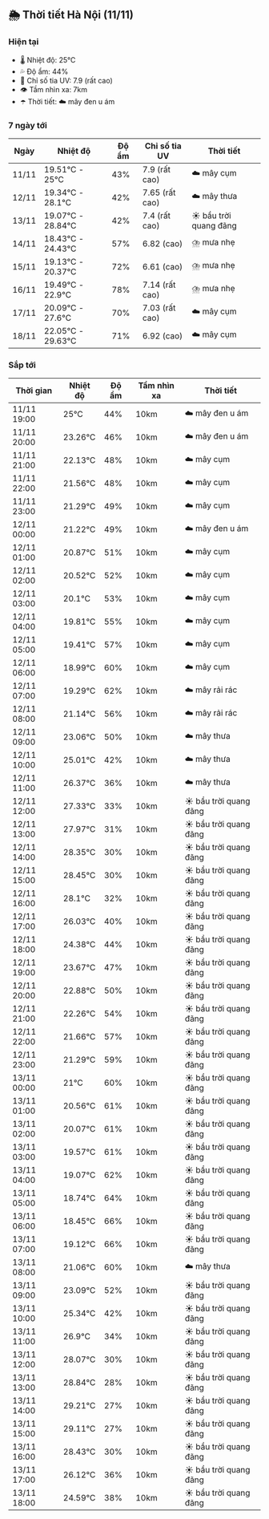 ## 🌦️ Thời tiết Hà Nội (11/11)

### Hiện tại

- 🌡️ Nhiệt độ: 25℃
- 💦 Độ ẩm: 44%
- 🌟 Chỉ số tia UV: 7.9 (rất cao)
- 👁️ Tầm nhìn xa: 7km
- ☂️ Thời tiết: ☁️ mây đen u ám

### 7 ngày tới

| Ngày | Nhiệt độ | Độ ẩm | Chỉ số tia UV | Thời tiết |
| --- | --- | --- | --- | --- |
| 11/11 | 19.51℃ - 25℃ | 43% | 7.9 (rất cao) | ☁️ mây cụm |
| 12/11 | 19.34℃ - 28.1℃ | 42% | 7.65 (rất cao) | ☁️ mây thưa |
| 13/11 | 19.07℃ - 28.84℃ | 42% | 7.4 (rất cao) | ☀️ bầu trời quang đãng |
| 14/11 | 18.43℃ - 24.43℃ | 57% | 6.82 (cao) | ⛈️ mưa nhẹ |
| 15/11 | 19.13℃ - 20.37℃ | 72% | 6.61 (cao) | ⛈️ mưa nhẹ |
| 16/11 | 19.49℃ - 22.9℃ | 78% | 7.14 (rất cao) | ⛈️ mưa nhẹ |
| 17/11 | 20.09℃ - 27.6℃ | 70% | 7.03 (rất cao) | ☁️ mây cụm |
| 18/11 | 22.05℃ - 29.63℃ | 71% | 6.92 (cao) | ☁️ mây cụm |

### Sắp tới

| Thời gian | Nhiệt độ | Độ ẩm | Tầm nhìn xa | Thời tiết |
| --- | --- | --- | --- | --- |
| 11/11 19:00 | 25℃ | 44% | 10km | ☁️ mây đen u ám |
| 11/11 20:00 | 23.26℃ | 46% | 10km | ☁️ mây đen u ám |
| 11/11 21:00 | 22.13℃ | 48% | 10km | ☁️ mây cụm |
| 11/11 22:00 | 21.56℃ | 48% | 10km | ☁️ mây cụm |
| 11/11 23:00 | 21.29℃ | 49% | 10km | ☁️ mây cụm |
| 12/11 00:00 | 21.22℃ | 49% | 10km | ☁️ mây đen u ám |
| 12/11 01:00 | 20.87℃ | 51% | 10km | ☁️ mây cụm |
| 12/11 02:00 | 20.52℃ | 52% | 10km | ☁️ mây cụm |
| 12/11 03:00 | 20.1℃ | 53% | 10km | ☁️ mây cụm |
| 12/11 04:00 | 19.81℃ | 55% | 10km | ☁️ mây cụm |
| 12/11 05:00 | 19.41℃ | 57% | 10km | ☁️ mây cụm |
| 12/11 06:00 | 18.99℃ | 60% | 10km | ☁️ mây cụm |
| 12/11 07:00 | 19.29℃ | 62% | 10km | ☁️ mây rải rác |
| 12/11 08:00 | 21.14℃ | 56% | 10km | ☁️ mây rải rác |
| 12/11 09:00 | 23.06℃ | 50% | 10km | ☁️ mây thưa |
| 12/11 10:00 | 25.01℃ | 42% | 10km | ☁️ mây thưa |
| 12/11 11:00 | 26.37℃ | 36% | 10km | ☁️ mây thưa |
| 12/11 12:00 | 27.33℃ | 33% | 10km | ☀️ bầu trời quang đãng |
| 12/11 13:00 | 27.97℃ | 31% | 10km | ☀️ bầu trời quang đãng |
| 12/11 14:00 | 28.35℃ | 30% | 10km | ☀️ bầu trời quang đãng |
| 12/11 15:00 | 28.45℃ | 30% | 10km | ☀️ bầu trời quang đãng |
| 12/11 16:00 | 28.1℃ | 32% | 10km | ☀️ bầu trời quang đãng |
| 12/11 17:00 | 26.03℃ | 40% | 10km | ☀️ bầu trời quang đãng |
| 12/11 18:00 | 24.38℃ | 44% | 10km | ☀️ bầu trời quang đãng |
| 12/11 19:00 | 23.67℃ | 47% | 10km | ☀️ bầu trời quang đãng |
| 12/11 20:00 | 22.88℃ | 50% | 10km | ☀️ bầu trời quang đãng |
| 12/11 21:00 | 22.26℃ | 54% | 10km | ☀️ bầu trời quang đãng |
| 12/11 22:00 | 21.66℃ | 57% | 10km | ☀️ bầu trời quang đãng |
| 12/11 23:00 | 21.29℃ | 59% | 10km | ☀️ bầu trời quang đãng |
| 13/11 00:00 | 21℃ | 60% | 10km | ☀️ bầu trời quang đãng |
| 13/11 01:00 | 20.56℃ | 61% | 10km | ☀️ bầu trời quang đãng |
| 13/11 02:00 | 20.07℃ | 61% | 10km | ☀️ bầu trời quang đãng |
| 13/11 03:00 | 19.57℃ | 61% | 10km | ☀️ bầu trời quang đãng |
| 13/11 04:00 | 19.07℃ | 62% | 10km | ☀️ bầu trời quang đãng |
| 13/11 05:00 | 18.74℃ | 64% | 10km | ☀️ bầu trời quang đãng |
| 13/11 06:00 | 18.45℃ | 66% | 10km | ☀️ bầu trời quang đãng |
| 13/11 07:00 | 19.12℃ | 66% | 10km | ☀️ bầu trời quang đãng |
| 13/11 08:00 | 21.06℃ | 60% | 10km | ☁️ mây thưa |
| 13/11 09:00 | 23.09℃ | 52% | 10km | ☀️ bầu trời quang đãng |
| 13/11 10:00 | 25.34℃ | 42% | 10km | ☀️ bầu trời quang đãng |
| 13/11 11:00 | 26.9℃ | 34% | 10km | ☀️ bầu trời quang đãng |
| 13/11 12:00 | 28.07℃ | 30% | 10km | ☀️ bầu trời quang đãng |
| 13/11 13:00 | 28.84℃ | 28% | 10km | ☀️ bầu trời quang đãng |
| 13/11 14:00 | 29.21℃ | 27% | 10km | ☀️ bầu trời quang đãng |
| 13/11 15:00 | 29.11℃ | 27% | 10km | ☀️ bầu trời quang đãng |
| 13/11 16:00 | 28.43℃ | 30% | 10km | ☀️ bầu trời quang đãng |
| 13/11 17:00 | 26.12℃ | 36% | 10km | ☀️ bầu trời quang đãng |
| 13/11 18:00 | 24.59℃ | 38% | 10km | ☀️ bầu trời quang đãng |
